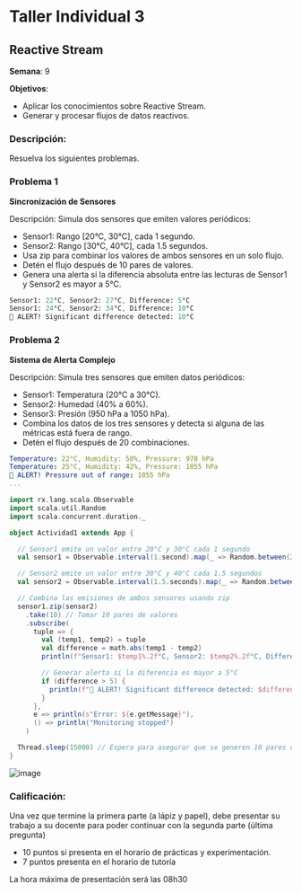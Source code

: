 # Taller Individual  3
## Reactive Stream

**Semana**: 9

**Objetivos**:

- Aplicar los conocimientos sobre Reactive Stream.
- Generar y procesar flujos de datos reactivos.

### Descripción:

Resuelva los siguientes problemas.

### Problema 1
**Sincronización de Sensores**

Descripción: Simula dos sensores que emiten valores periódicos:

- Sensor1: Rango [20°C, 30°C], cada 1 segundo.
- Sensor2: Rango [30°C, 40°C], cada 1.5 segundos.
- Usa zip para combinar los valores de ambos sensores en un solo flujo.
- Detén el flujo después de 10 pares de valores.
- Genera una alerta si la diferencia absoluta entre las lecturas de Sensor1 y Sensor2 es mayor a 5°C.
  

```mathematica
Sensor1: 22°C, Sensor2: 27°C, Difference: 5°C
Sensor1: 24°C, Sensor2: 34°C, Difference: 10°C
🚨 ALERT! Significant difference detected: 10°C
```

### Problema 2
**Sistema de Alerta Complejo**

Descripción: Simula tres sensores que emiten datos periódicos:

- Sensor1: Temperatura (20°C a 30°C).
- Sensor2: Humedad (40% a 60%).
- Sensor3: Presión (950 hPa a 1050 hPa).
- Combina los datos de los tres sensores y detecta si alguna de las métricas está fuera de rango.
- Detén el flujo después de 20 combinaciones.

```yaml
Temperature: 22°C, Humidity: 50%, Pressure: 970 hPa
Temperature: 25°C, Humidity: 42%, Pressure: 1055 hPa
🚨 ALERT! Pressure out of range: 1055 hPa
...
```
```Scala
import rx.lang.scala.Observable
import scala.util.Random
import scala.concurrent.duration._

object Actividad1 extends App {

  // Sensor1 emite un valor entre 20°C y 30°C cada 1 segundo
  val sensor1 = Observable.interval(1.second).map(_ => Random.between(20.0, 30.0))

  // Sensor2 emite un valor entre 30°C y 40°C cada 1.5 segundos
  val sensor2 = Observable.interval(1.5.seconds).map(_ => Random.between(30.0, 40.0))

  // Combina las emisiones de ambos sensores usando zip
  sensor1.zip(sensor2)
    .take(10) // Tomar 10 pares de valores
    .subscribe(
      tuple => {
        val (temp1, temp2) = tuple
        val difference = math.abs(temp1 - temp2)
        println(f"Sensor1: $temp1%.2f°C, Sensor2: $temp2%.2f°C, Difference: $difference%.2f°C")

        // Generar alerta si la diferencia es mayor a 5°C
        if (difference > 5) {
          println(f"🚨 ALERT! Significant difference detected: $difference%.2f°C")
        }
      },
      e => println(s"Error: ${e.getMessage}"),
      () => println("Monitoring stopped")
    )

  Thread.sleep(15000) // Espera para asegurar que se generen 10 pares de valores
}
```
![image](https://github.com/user-attachments/assets/e653d39d-0939-4168-8593-bf21d97d90c3)

### Calificación:

Una vez que termine la primera parte (a lápiz y papel), debe presentar su trabajo a su docente para poder continuar con la segunda parte (última pregunta)

- 10 puntos si presenta en el horario de prácticas y experimentación.
- 7 puntos presenta en el horario de tutoría

La hora máxima de presentación será las 08h30
